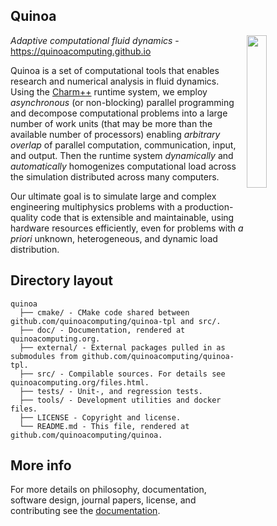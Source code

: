 ## Quinoa

<img src="https://quinoacomputing.github.io/quinoa.svg" align="right" width="25%" background=transparent>

_Adaptive computational fluid dynamics_ - https://quinoacomputing.github.io

Quinoa is a set of computational tools that enables research and numerical
analysis in fluid dynamics. Using the [Charm++](http://charmplusplus.org)
runtime system, we employ _asynchronous_ (or non-blocking) parallel programming
and decompose computational problems into a large number of work units (that may
be more than the available number of processors) enabling _arbitrary
overlap_ of parallel computation, communication, input, and output. Then the
runtime system _dynamically_ and _automatically_ homogenizes computational load
across the simulation distributed across many computers.

Our ultimate goal is to simulate large and complex engineering multiphysics
problems with a production-quality code that is extensible and maintainable,
using hardware resources efficiently, even for problems with _a priori_
unknown, heterogeneous, and dynamic load distribution.

## Directory layout

    quinoa
      ├── cmake/ - CMake code shared between github.com/quinoacomputing/quinoa-tpl and src/.
      ├── doc/ - Documentation, rendered at quinoacomputing.org.
      ├── external/ - External packages pulled in as submodules from github.com/quinoacomputing/quinoa-tpl.
      ├── src/ - Compilable sources. For details see quinoacomputing.org/files.html.
      ├── tests/ - Unit-, and regression tests.
      ├── tools/ - Development utilities and docker files.
      ├── LICENSE - Copyright and license.
      └── README.md - This file, rendered at github.com/quinoacomputing/quinoa.

## More info

For more details on philosophy, documentation, software design, journal papers,
license, and contributing see the
[documentation](https://quinoacomputing.github.io).

